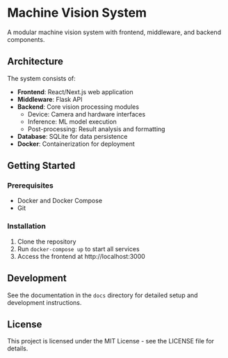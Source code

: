 # Machine Vision System

A modular machine vision system with frontend, middleware, and backend components.

## Architecture

The system consists of:

- **Frontend**: React/Next.js web application
- **Middleware**: Flask API
- **Backend**: Core vision processing modules
  - Device: Camera and hardware interfaces
  - Inference: ML model execution
  - Post-processing: Result analysis and formatting
- **Database**: SQLite for data persistence
- **Docker**: Containerization for deployment

## Getting Started

### Prerequisites
- Docker and Docker Compose
- Git

### Installation
1. Clone the repository
2. Run `docker-compose up` to start all services
3. Access the frontend at http://localhost:3000

## Development

See the documentation in the `docs` directory for detailed setup and development instructions.

## License

This project is licensed under the MIT License - see the LICENSE file for details.
